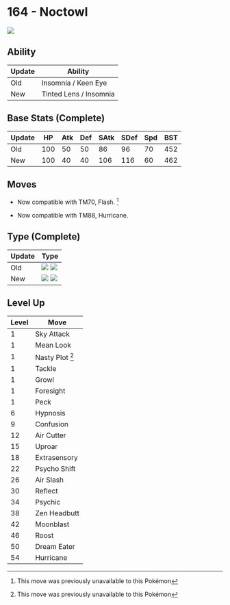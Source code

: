# 164 - Noctowl
![][164]

## Ability

Update | Ability
---    | ---
Old    | Insomnia / Keen Eye
New    | Tinted Lens / Insomnia

## Base Stats (Complete)

Update | HP | Atk | Def | SAtk | SDef | Spd | BST
---    | ---| --- | --- | ---  | ---  | --- | ---
Old    | 100 |  50 |  50 |  86  |  96  |  70  |  452
New    | 100 |  40 |  40 |  106  |  116  |  60  |  462

## Moves

 - Now compatible with TM70, Flash. [^1]

 - Now compatible with TM88, Hurricane.

## Type (Complete)

Update | Type
---    | ---
Old    | ![][normal]  ![][flying]
New    | ![][psychic]  ![][flying]

## Level Up

Level | Move
---   | ---
  1   | Sky Attack
  1   | Mean Look
  1   | Nasty Plot [^1]
  1   | Tackle
  1   | Growl
  1   | Foresight
  1   | Peck
  6   | Hypnosis
  9   | Confusion
 12   | Air Cutter
 15   | Uproar
 18   | Extrasensory
 22   | Psycho Shift
 26   | Air Slash
 30   | Reflect
 34   | Psychic
 38   | Zen Headbutt
 42   | Moonblast
 46   | Roost
 50   | Dream Eater
 54   | Hurricane




[^1]: This move was previously unavailable to this Pokémon

[164]: ../img/pokemon/164.png
[normal]: ../img/types/normal.png
[flying]: ../img/types/flying.png
[psychic]: ../img/types/psychic.png
